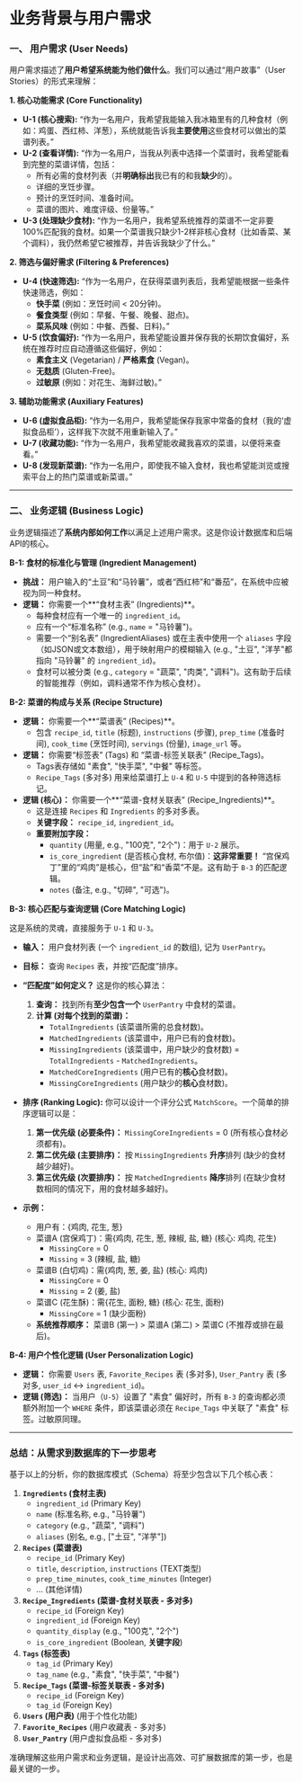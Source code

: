 # 业务背景与用户需求

### 一、 用户需求 (User Needs)

用户需求描述了**用户希望系统能为他们做什么**。我们可以通过“用户故事”（User Stories）的形式来理解：

**1. 核心功能需求 (Core Functionality)**

* **U-1 (核心搜索):** “作为一名用户，我希望我能输入我冰箱里有的几种食材（例如：鸡蛋、西红柿、洋葱），系统就能告诉我**主要使用**这些食材可以做出的菜谱列表。”
* **U-2 (查看详情):** “作为一名用户，当我从列表中选择一个菜谱时，我希望能看到完整的菜谱详情，包括：
    * 所有必需的食材列表（并**明确标出**我已有的和我**缺少**的）。
    * 详细的烹饪步骤。
    * 预计的烹饪时间、准备时间。
    * 菜谱的图片、难度评级、份量等。”
* **U-3 (处理缺少食材):** “作为一名用户，我希望系统推荐的菜谱不一定非要100%匹配我的食材。如果一个菜谱我只缺少1-2样非核心食材（比如香菜、某个调料），我仍然希望它被推荐，并告诉我缺少了什么。”

**2. 筛选与偏好需求 (Filtering & Preferences)**

* **U-4 (快速筛选):** “作为一名用户，在获得菜谱列表后，我希望能根据一些条件快速筛选，例如：
    * **快手菜** (例如：烹饪时间 < 20分钟)。
    * **餐食类型** (例如：早餐、午餐、晚餐、甜点)。
    * **菜系风味** (例如：中餐、西餐、日料)。”
* **U-5 (饮食偏好):** “作为一名用户，我希望能设置并保存我的长期饮食偏好，系统在推荐时应自动遵循这些偏好，例如：
    * **素食主义** (Vegetarian) / **严格素食** (Vegan)。
    * **无麸质** (Gluten-Free)。
    * **过敏原** (例如：对花生、海鲜过敏)。”

**3. 辅助功能需求 (Auxiliary Features)**

* **U-6 (虚拟食品柜):** “作为一名用户，我希望能保存我家中常备的食材（我的‘虚拟食品柜’），这样我下次就不用重新输入了。”
* **U-7 (收藏功能):** “作为一名用户，我希望能收藏我喜欢的菜谱，以便将来查看。”
* **U-8 (发现新菜谱):** “作为一名用户，即使我不输入食材，我也希望能浏览或搜索平台上的热门菜谱或新菜谱。”

---

### 二、 业务逻辑 (Business Logic)

业务逻辑描述了**系统内部如何工作**以满足上述用户需求。这是你设计数据库和后端API的核心。

**B-1: 食材的标准化与管理 (Ingredient Management)**

* **挑战：** 用户输入的“土豆”和“马铃薯”，或者“西红柿”和“番茄”，在系统中应被视为同一种食材。
* **逻辑：** 你需要一个**“食材主表” (Ingredients)**。
    * 每种食材应有一个唯一的 `ingredient_id`。
    * 应有一个“标准名称” (e.g., `name` = "马铃薯")。
    * 需要一个“别名表” (IngredientAliases) 或在主表中使用一个 `aliases` 字段（如JSON或文本数组），用于映射用户的模糊输入 (e.g., "土豆", "洋芋"都指向 "马铃薯" 的 `ingredient_id`)。
    * 食材可以被分类 (e.g., `category` = "蔬菜", "肉类", "调料")。这有助于后续的智能推荐（例如，调料通常不作为核心食材）。

**B-2: 菜谱的构成与关系 (Recipe Structure)**

* **逻辑：** 你需要一个**“菜谱表” (Recipes)**。
    * 包含 `recipe_id`, `title` (标题), `instructions` (步骤), `prep_time` (准备时间), `cook_time` (烹饪时间), `servings` (份量), `image_url` 等。
* **逻辑：** 你需要“标签表” (Tags) 和 “菜谱-标签关联表” (Recipe_Tags)。
    * Tags表存储如 "素食", "快手菜", "中餐" 等标签。
    * `Recipe_Tags` (多对多) 用来给菜谱打上 `U-4` 和 `U-5` 中提到的各种筛选标记。
* **逻辑 (核心)：** 你需要一个**“菜谱-食材关联表” (Recipe_Ingredients)**。
    * 这是连接 `Recipes` 和 `Ingredients` 的多对多表。
    * **关键字段：** `recipe_id`, `ingredient_id`。
    * **重要附加字段：**
        * `quantity` (用量, e.g., "100克", "2个")：用于 `U-2` 展示。
        * `is_core_ingredient` (是否核心食材, 布尔值)：**这非常重要！** “宫保鸡丁”里的“鸡肉”是核心，但“盐”和“香菜”不是。这有助于 `B-3` 的匹配逻辑。
        * `notes` (备注, e.g., "切碎", "可选")。

**B-3: 核心匹配与查询逻辑 (Core Matching Logic)**

这是系统的灵魂，直接服务于 `U-1` 和 `U-3`。

* **输入：** 用户食材列表 (一个 `ingredient_id` 的数组), 记为 `UserPantry`。
* **目标：** 查询 `Recipes` 表，并按“匹配度”排序。
* **“匹配度”如何定义？** 这是你的核心算法：
    1.  **查询：** 找到所有**至少包含一个** `UserPantry` 中食材的菜谱。
    2.  **计算 (对每个找到的菜谱)：**
        * `TotalIngredients` (该菜谱所需的总食材数)。
        * `MatchedIngredients` (该菜谱中，用户已有的食材数)。
        * `MissingIngredients` (该菜谱中，用户缺少的食材数) = `TotalIngredients` - `MatchedIngredients`。
        * `MatchedCoreIngredients` (用户已有的**核心**食材数)。
        * `MissingCoreIngredients` (用户缺少的**核心**食材数)。
* **排序 (Ranking Logic):** 你可以设计一个评分公式 `MatchScore`。一个简单的排序逻辑可以是：
    1.  **第一优先级 (必要条件)：** `MissingCoreIngredients` = 0 (所有核心食材必须都有)。
    2.  **第二优先级 (主要排序)：** 按 `MissingIngredients` **升序**排列 (缺少的食材越少越好)。
    3.  **第三优先级 (次要排序)：** 按 `MatchedIngredients` **降序**排列 (在缺少食材数相同的情况下，用的食材越多越好)。

* **示例：**
    * 用户有：{鸡肉, 花生, 葱}
    * 菜谱A (宫保鸡丁)：需{鸡肉, 花生, 葱, 辣椒, 盐, 糖} (核心: 鸡肉, 花生)
        * `MissingCore` = 0
        * `Missing` = 3 (辣椒, 盐, 糖)
    * 菜谱B (白切鸡)：需{鸡肉, 葱, 姜, 盐} (核心: 鸡肉)
        * `MissingCore` = 0
        * `Missing` = 2 (姜, 盐)
    * 菜谱C (花生酥)：需{花生, 面粉, 糖} (核心: 花生, 面粉)
        * `MissingCore` = 1 (缺少面粉)
    * **系统推荐顺序：** 菜谱B (第一) > 菜谱A (第二) > 菜谱C (不推荐或排在最后)。

**B-4: 用户个性化逻辑 (User Personalization Logic)**

* **逻辑：** 你需要 `Users` 表, `Favorite_Recipes` 表 (多对多), `User_Pantry` 表 (多对多, `user_id` <-> `ingredient_id`)。
* **逻辑 (筛选)：** 当用户（`U-5`）设置了 "素食" 偏好时，所有 `B-3` 的查询都必须额外附加一个 `WHERE` 条件，即该菜谱必须在 `Recipe_Tags` 中关联了 "素食" 标签。过敏原同理。

---

### 总结：从需求到数据库的下一步思考

基于以上的分析，你的数据库模式（Schema）将至少包含以下几个核心表：

1.  **`Ingredients` (食材主表)**
    * `ingredient_id` (Primary Key)
    * `name` (标准名称, e.g., "马铃薯")
    * `category` (e.g., "蔬菜", "调料")
    * `aliases` (别名, e.g., ["土豆", "洋芋"])
2.  **`Recipes` (菜谱表)**
    * `recipe_id` (Primary Key)
    * `title`, `description`, `instructions` (TEXT类型)
    * `prep_time_minutes`, `cook_time_minutes` (Integer)
    * ... (其他详情)
3.  **`Recipe_Ingredients` (菜谱-食材关联表 - 多对多)**
    * `recipe_id` (Foreign Key)
    * `ingredient_id` (Foreign Key)
    * `quantity_display` (e.g., "100克", "2个")
    * `is_core_ingredient` (Boolean, **关键字段**)
4.  **`Tags` (标签表)**
    * `tag_id` (Primary Key)
    * `tag_name` (e.g., "素食", "快手菜", "中餐")
5.  **`Recipe_Tags` (菜谱-标签关联表 - 多对多)**
    * `recipe_id` (Foreign Key)
    * `tag_id` (Foreign Key)
6.  **`Users` (用户表)** (用于个性化功能)
7.  **`Favorite_Recipes`** (用户收藏表 - 多对多)
8.  **`User_Pantry`** (用户虚拟食品柜 - 多对多)

准确理解这些用户需求和业务逻辑，是设计出高效、可扩展数据库的第一步，也是最关键的一步。